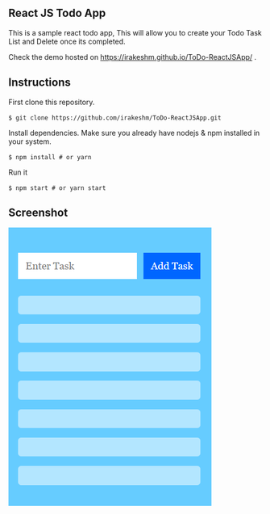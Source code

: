 ## React JS Todo App
This is a sample react todo app, This will allow you to create your Todo Task List and Delete once its completed. 

Check the demo hosted on https://irakeshm.github.io/ToDo-ReactJSApp/ .

## Instructions

First clone this repository.

<pre><code>$ git clone https://github.com/irakeshm/ToDo-ReactJSApp.git</code></pre>

Install dependencies. Make sure you already have nodejs & npm installed in your system.

<pre><code>$ npm install # or yarn</code></pre>

Run it

<pre><code>$ npm start # or yarn start</code></pre>

## Screenshot

![](todolist/todo.PNG)


